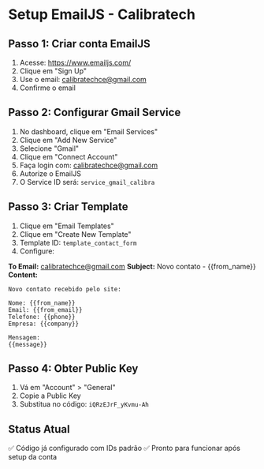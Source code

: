 # Setup EmailJS - Calibratech

## Passo 1: Criar conta EmailJS
1. Acesse: https://www.emailjs.com/
2. Clique em "Sign Up"
3. Use o email: calibratechce@gmail.com
4. Confirme o email

## Passo 2: Configurar Gmail Service
1. No dashboard, clique em "Email Services"
2. Clique em "Add New Service"
3. Selecione "Gmail"
4. Clique em "Connect Account"
5. Faça login com: calibratechce@gmail.com
6. Autorize o EmailJS
7. O Service ID será: `service_gmail_calibra`

## Passo 3: Criar Template
1. Clique em "Email Templates"
2. Clique em "Create New Template"
3. Template ID: `template_contact_form`
4. Configure:

**To Email:** calibratechce@gmail.com
**Subject:** Novo contato - {{from_name}}
**Content:**
```
Novo contato recebido pelo site:

Nome: {{from_name}}
Email: {{from_email}}
Telefone: {{phone}}
Empresa: {{company}}

Mensagem:
{{message}}
```

## Passo 4: Obter Public Key
1. Vá em "Account" > "General"
2. Copie a Public Key
3. Substitua no código: `iQRzEJrF_yKvmu-Ah`

## Status Atual
✅ Código já configurado com IDs padrão
✅ Pronto para funcionar após setup da conta